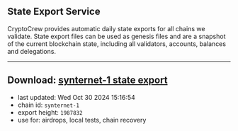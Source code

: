 ## State Export Service
CryptoCrew provides automatic daily state exports for all chains we validate. State export files can be used as genesis files and are a snapshot of the current blockchain state, including all validators, accounts, balances and delegations.

---
**Download: [synternet-1 state export](https://dl-eu2.ccvalidators.com/SERVICE/synternet/synternet-1_export_1987832.json)**
---

- last updated: Wed Oct 30 2024 15:16:54
- chain id: `synternet-1`
- export height: `1987832`
- use for: airdrops, local tests, chain recovery
